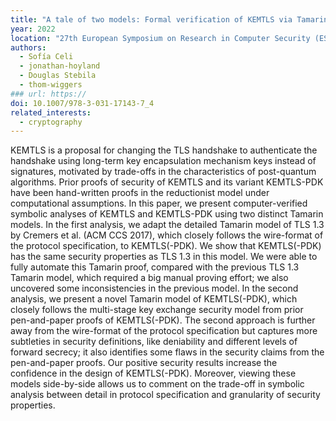 ```yaml
---
title: "A tale of two models: Formal verification of KEMTLS via Tamarin"
year: 2022
location: "27th European Symposium on Research in Computer Security (ESORICS) 2022, Denmark. 2022."
authors:
  - Sofía Celi
  - jonathan-hoyland
  - Douglas Stebila
  - thom-wiggers
### url: https://
doi: 10.1007/978-3-031-17143-7_4
related_interests:
  - cryptography
---
```


KEMTLS is a proposal for changing the TLS handshake to authenticate the handshake using long-term key encapsulation mechanism keys instead of signatures, motivated by trade-offs in the characteristics of post-quantum algorithms. Prior proofs of security of KEMTLS and its variant KEMTLS-PDK have been hand-written proofs in the reductionist model under computational assumptions. In this paper, we present computer-verified symbolic analyses of KEMTLS and KEMTLS-PDK using two distinct Tamarin models. In the first analysis, we adapt the detailed Tamarin model of TLS 1.3 by Cremers et al. (ACM CCS 2017), which closely follows the wire-format of the protocol specification, to KEMTLS(-PDK). We show that KEMTLS(-PDK) has the same security properties as TLS 1.3 in this model. We were able to fully automate this Tamarin proof, compared with the previous TLS 1.3 Tamarin model, which required a big manual proving effort; we also uncovered some inconsistencies in the previous model. In the second analysis, we present a novel Tamarin model of KEMTLS(-PDK), which closely follows the multi-stage key exchange security model from prior pen-and-paper proofs of KEMTLS(-PDK). The second approach is further away from the wire-format of the protocol specification but captures more subtleties in security definitions, like deniability and different levels of forward secrecy; it also identifies some flaws in the security claims from the pen-and-paper proofs. Our positive security results increase the confidence in the design of KEMTLS(-PDK). Moreover, viewing these models side-by-side allows us to comment on the trade-off in symbolic analysis between detail in protocol specification and granularity of security properties.
